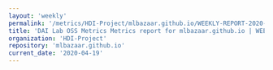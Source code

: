 ```yaml
---
layout: 'weekly'
permalink: '/metrics/HDI-Project/mlbazaar.github.io/WEEKLY-REPORT-2020-04-19'
title: 'DAI Lab OSS Metrics Metrics report for mlbazaar.github.io | WEEKLY-REPORT-2020-04-19'
organization: 'HDI-Project'
repository: 'mlbazaar.github.io'
current_date: '2020-04-19'
---
```

